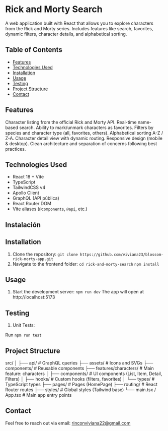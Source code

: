 # Rick and Morty Search

A web application built with React that allows you to explore characters from the Rick and Morty series. Includes features like search, favorites, dynamic filters, character details, and alphabetical sorting.


## Table of Contents

- [Features](#features)
- [Technologies Used](#technologies-used)
- [Installation](#installation)
- [Usage](#usage)
- [Testing](#testing)
- [Project Structure](#project-structure)
- [Contact](#contact)

## Features
Character listing from the official Rick and Morty API.
Real-time name-based search.
Ability to mark/unmark characters as favorites.
Filters by species and character type (all, favorites, others).
Alphabetical sorting A-Z / Z-A.
Character detail view with dynamic routing.
Responsive design (mobile & desktop).
Clean architecture and separation of concerns following best practices.

## Technologies Used

- React 18 + Vite
- TypeScript
- TailwindCSS v4
- Apollo Client
- GraphQL (API pública)
- React Router DOM
- Vite aliases (`@components`, `@api`, etc.)
## Instalación

## Installation

1.  Clone the repository: `git clone https://github.com/viviana23/blossom-rick-morty-app.git`
2.  Navigate to the frontend folder:
    `cd rick-and-morty-search`
    `npm install`


## Usage

1.  Start the development server: `npm run dev`
   The app will open at http://localhost:5173


## Testing

1. Unit Tests:

Run `npm run test `


## Project Structure

src/
│
├── api/                      # GraphQL queries
├── assets/                   # Icons and SVGs
├── components/               # Reusable components
├── features/characters/      # Main feature: characters
│   ├── components/           # UI components (List, Item, Detail, Filters)
│   ├── hooks/                # Custom hooks (filters, favorites)
│   └── types/                # TypeScript types
├── pages/                    # Pages (HomePage)
├── routing/                  # React Router routes
├── styles/                   # Global styles (Tailwind base)
└── main.tsx / App.tsx        # Main app entry points


## Contact
Feel free to reach out via email: rinconviviana22@gmail.com


